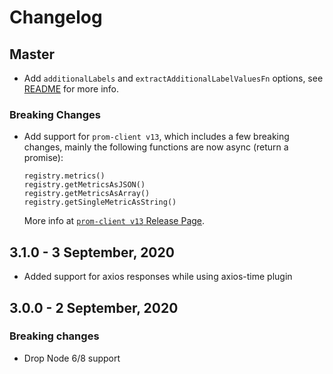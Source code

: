 # Changelog

## Master

- Add `additionalLabels` and `extractAdditionalLabelValuesFn` options, see [README](README.md) for more info.

### Breaking Changes

- Add support for `prom-client v13`, which includes a few breaking changes, mainly the following functions are now async (return a promise):
  ```
  registry.metrics()
  registry.getMetricsAsJSON()
  registry.getMetricsAsArray()
  registry.getSingleMetricAsString()
  ```
  More info at [`prom-client v13` Release Page](https://github.com/siimon/prom-client/releases/tag/v13.0.0).

## 3.1.0 - 3 September, 2020

- Added support for axios responses while using axios-time plugin

## 3.0.0 - 2 September, 2020

### Breaking changes

- Drop Node 6/8 support
